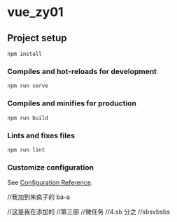 # vue_zy01

## Project setup
```
npm install
```

### Compiles and hot-reloads for development
```
npm run serve
```

### Compiles and minifies for production
```
npm run build
```

### Lints and fixes files
```
npm run lint
```

### Customize configuration
See [Configuration Reference](https://cli.vuejs.org/config/).

//我加到朱疯子的  ba-a

//这是我在添加的 
//第三部 
//微任务
//4.sb 分之
 //sbsvbsbs